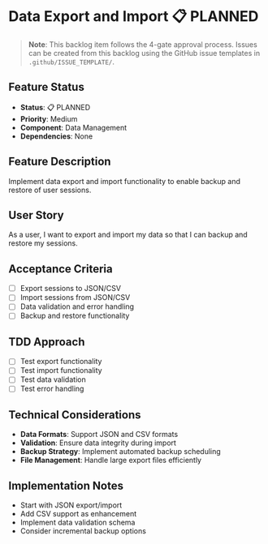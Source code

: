 # Data Export and Import 📋 PLANNED

> **Note**: This backlog item follows the 4-gate approval process. Issues can be created from this backlog using the GitHub issue templates in `.github/ISSUE_TEMPLATE/`.

## Feature Status
- **Status**: 📋 PLANNED
- **Priority**: Medium
- **Component**: Data Management
- **Dependencies**: None

## Feature Description

Implement data export and import functionality to enable backup and restore of user sessions.

## User Story

As a user, I want to export and import my data so that I can backup and restore my sessions.

## Acceptance Criteria

- [ ] Export sessions to JSON/CSV
- [ ] Import sessions from JSON/CSV
- [ ] Data validation and error handling
- [ ] Backup and restore functionality

## TDD Approach

- [ ] Test export functionality
- [ ] Test import functionality
- [ ] Test data validation
- [ ] Test error handling

## Technical Considerations

- **Data Formats**: Support JSON and CSV formats
- **Validation**: Ensure data integrity during import
- **Backup Strategy**: Implement automated backup scheduling
- **File Management**: Handle large export files efficiently

## Implementation Notes

- Start with JSON export/import
- Add CSV support as enhancement
- Implement data validation schema
- Consider incremental backup options 